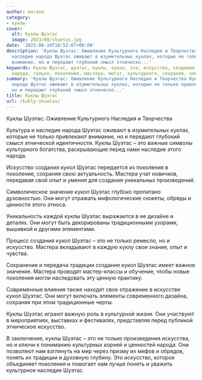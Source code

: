 ```yaml
---
author: morava
category:
- куклы
cover:
  alt: Куклы Шуэтас
  image: 2023/08/shuetas.jpg
date: '2023-08-24T18:52:07+00:00'
description: 'Куклы Шуэтас: Оживление Культурного Наследия и Творчества Культура и
  наследие народа Шуэтас оживают в изумительных куклах, которые не только привлекают
  внимание, но и передают глубокий смысл этническо...'
keywords: Куклы Шуэтас, шуэтас, куклы, кукол, это, искусство, создания, наследие,
  народа, только, поколения, мастера, могут, культурного, сохраняя, опыт
summary: 'Куклы Шуэтас: Оживление Культурного Наследия и Творчества Культура и наследие
  народа Шуэтас оживают в изумительных куклах, которые не только привлекают внимание,
  но и передают глубокий смысл этническо...'
title: Куклы Шуэтас
url: /kukly-shuetas/
---
```


Куклы Шуэтас: Оживление Культурного Наследия и Творчества

Культура и наследие народа Шуэтас оживают в изумительных куклах, которые не только привлекают внимание, но и передают глубокий смысл этнической идентичности. Куклы Шуэтас – это важные символы культурного богатства, раскрывающие перед нами наследие этого народа.

Искусство создания кукол Шуэтас передается из поколения в поколение, сохраняя свою актуальность. Мастера учат новичков, передавая свой опыт и умения для создания уникальных произведений.

Символическое значение кукол Шуэтас глубоко пропитано духовностью. Они могут отражать мифологические сюжеты, обряды и ценности этого этноса.

Уникальность каждой куклы Шуэтас выражается в ее дизайне и деталях. Они могут быть декорированы традиционными узорами, вышивкой и другими элементами.

Процесс создания кукол Шуэтас – это не только ремесло, но и искусство. Мастера вкладывают в каждую куклу свои знания, опыт и чувства.

Сохранение и передача традиции создания кукол Шуэтас имеет важное значение. Мастера проводят мастер-классы и обучение, чтобы новые поколения могли наследовать эту ценную практику.

Современные влияния также находят свое отражение в искусстве кукол Шуэтас. Они могут включать элементы современного дизайна, сохраняя при этом традиционные черты.

Куклы Шуэтас играют важную роль в культурной жизни. Они участвуют в мероприятиях, выставках и фестивалях, представляя перед публикой этническое искусство.

В заключение, куклы Шуэтас – это не только произведения искусства, но и ключи к пониманию культурных корней и ценностей народа. Они позволяют нам взглянуть на мир через призму их мифов и обрядов, понять их традиции и духовную глубину. Это искусство, которое объединяет поколения и помогает нам лучше понять и уважить культурное наследие Шуэтас.